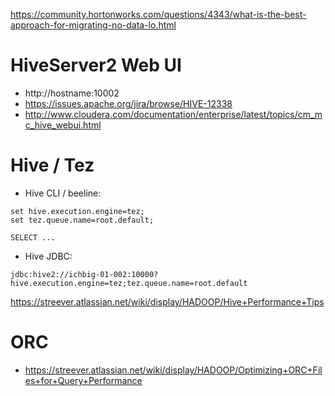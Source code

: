 https://community.hortonworks.com/questions/4343/what-is-the-best-approach-for-migrating-no-data-lo.html


# HiveServer2 Web UI
- http://hostname:10002
- https://issues.apache.org/jira/browse/HIVE-12338
- http://www.cloudera.com/documentation/enterprise/latest/topics/cm_mc_hive_webui.html

# Hive / Tez
- Hive CLI / beeline:
```
set hive.execution.engine=tez;
set tez.queue.name=root.default;

SELECT ...
```
- Hive JDBC:
```
jdbc:hive2://ichbig-01-002:10000?hive.execution.engine=tez;tez.queue.name=root.default
```

​https://streever.atlassian.net/wiki/display/HADOOP/Hive+Performance+Tips

# ORC
- https://streever.atlassian.net/wiki/display/HADOOP/Optimizing+ORC+Files+for+Query+Performance